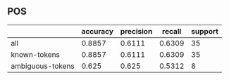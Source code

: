 
## POS

|                  | accuracy | precision | recall | support |
|------------------|----------|-----------|--------|---------|
| all              | 0.8857   | 0.6111    | 0.6309 | 35      |
| known-tokens     | 0.8857   | 0.6111    | 0.6309 | 35      |
| ambiguous-tokens | 0.625    | 0.625     | 0.5312 | 8       |

